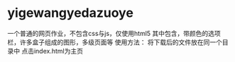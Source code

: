 # yigewangyedazuoye
一个普通的网页作业，不包含css与js，仅使用html5
其中包含，带颜色的选项栏，许多盒子组成的图形，多级页面等
使用方法：
将下载后的文件放在同一个目录中
点击index.html为主页
